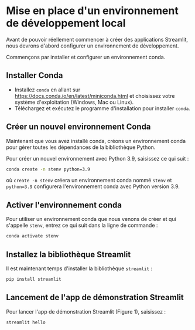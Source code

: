 # Mise en place d'un environnement de développement local

Avant de pouvoir réellement commencer à créer des applications Streamlit, nous devrons d'abord configurer un environnement de développement.

Commençons par installer et configurer un environnement conda.

## **Installer Conda**
- Installez `conda` en allant sur https://docs.conda.io/en/latest/miniconda.html et choisissez votre système d'exploitation (Windows, Mac ou Linux).
- Téléchargez et exécutez le programme d'installation pour installer `conda`.

## **Créer un nouvel environnement Conda**
Maintenant que vous avez installé conda, créons un environnement conda pour gérer toutes les dépendances de la bibliothèque Python.

Pour créer un nouvel environnement avec Python 3.9, saisissez ce qui suit :
```bash
conda create -n stenv python=3.9
```

où `create -n stenv` créera un environnement conda nommé `stenv` et `python=3.9` configurera l'environnement conda avec Python version 3.9.

## **Activer l'environnement conda**

Pour utiliser un environnement conda que nous venons de créer et qui s'appelle `stenv`, entrez ce qui suit dans la ligne de commande :

```bash
conda activate stenv
```

## **Installez la bibliothèque Streamlit**

Il est maintenant temps d'installer la bibliothèque `streamlit` :
```bash
pip install streamlit
```

## **Lancement de l'app de démonstration Streamlit**
Pour lancer l'app de démonstration Streamlit (Figure 1), saisissez :
```bash
streamlit hello
```